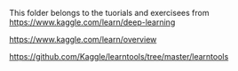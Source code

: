 This folder belongs to the tuorials and exercisees from https://www.kaggle.com/learn/deep-learning

https://www.kaggle.com/learn/overview

https://github.com/Kaggle/learntools/tree/master/learntools

